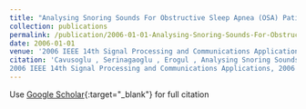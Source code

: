 ```yaml
---
title: "Analysing Snoring Sounds For Obstructive Sleep Apnea (OSA) Patients"
collection: publications
permalink: /publication/2006-01-01-Analysing-Snoring-Sounds-For-Obstructive-Sleep-Apnea-OSA-Patients
date: 2006-01-01
venue: '2006 IEEE 14th Signal Processing and Communications Applications'
citation: 'Cavusoglu , Serinagaoglu , Erogul , Analysing Snoring Sounds For Obstructive Sleep Apnea (OSA) Patients"
2006 IEEE 14th Signal Processing and Communications Applications, 2006'
---
```

Use [Google Scholar](https://scholar.google.com/scholar?q=Analysing+Snoring+Sounds+For+Obstructive+Sleep+Apnea+(OSA)+Patients){:target="_blank"} for full citation